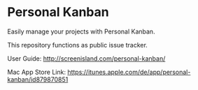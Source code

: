 Personal Kanban
===============

Easily manage your projects with Personal Kanban.

This repository functions as public issue tracker.

User Guide:
http://screenisland.com/personal-kanban/

Mac App Store Link:
https://itunes.apple.com/de/app/personal-kanban/id879870851
